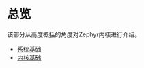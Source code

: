 # 总览

该部分从高度概括的角度对Zephyr内核进行介绍。

- [系统基础](system_fundamentals.md)
- [内核基础](kernel_fundamentals.md)

